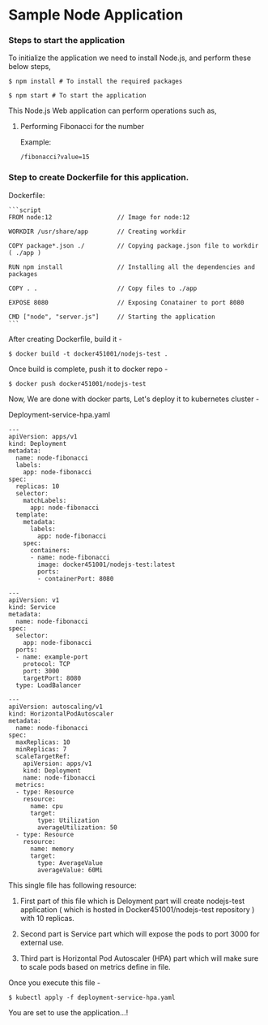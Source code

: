 # Sample Node Application

### Steps to start the application

To initialize the application we need to install Node.js, and perform these below steps,

```script
$ npm install # To install the required packages

$ npm start # To start the application
```

This Node.js Web application can perform operations such as,

1. Performing Fibonacci for the number

   Example:

    ```script
   /fibonacci?value=15
    ```
    
 ### Step to create Dockerfile for this application.
 
   Dockerfile:

    ```script
    FROM node:12                  // Image for node:12

    WORKDIR /usr/share/app        // Creating workdir

    COPY package*.json ./         // Copying package.json file to workdir ( ./app )
    
    RUN npm install               // Installing all the dependencies and packages 

    COPY . .                      // Copy files to ./app

    EXPOSE 8080                   // Exposing Conatainer to port 8080

    CMD ["node", "server.js"]     // Starting the application
    ```

After creating Dockerfile, build it - 
```script
$ docker build -t docker451001/nodejs-test . 
```
Once build is complete, push it to docker repo - 
```script
$ docker push docker451001/nodejs-test
```
Now, We are done with docker parts, Let's deploy it to kubernetes cluster -

   Deployment-service-hpa.yaml

```script
---
apiVersion: apps/v1
kind: Deployment
metadata:
  name: node-fibonacci
  labels:
    app: node-fibonacci
spec:
  replicas: 10
  selector:
    matchLabels:
      app: node-fibonacci
  template:
    metadata:
      labels:
        app: node-fibonacci
    spec:
      containers:
      - name: node-fibonacci
        image: docker451001/nodejs-test:latest
        ports:
        - containerPort: 8080

---
apiVersion: v1
kind: Service
metadata:
  name: node-fibonacci
spec:
  selector:
    app: node-fibonacci
  ports:
  - name: example-port
    protocol: TCP
    port: 3000
    targetPort: 8080
  type: LoadBalancer

---
apiVersion: autoscaling/v1
kind: HorizontalPodAutoscaler
metadata:
  name: node-fibonacci
spec:
  maxReplicas: 10
  minReplicas: 7
  scaleTargetRef:
    apiVersion: apps/v1
    kind: Deployment
    name: node-fibonacci
  metrics:
  - type: Resource
    resource:
      name: cpu
      target:
        type: Utilization
        averageUtilization: 50
  - type: Resource
    resource:
      name: memory
      target:
        type: AverageValue
        averageValue: 60Mi

```

This single file has following resource:

1) First part of this file which is Deloyment part will create nodejs-test application ( which is hosted in Docker451001/nodejs-test repository ) with 10 replicas.

2) Second part is Service part which will expose the pods to port 3000 for external use.

3) Third part is Horizontal Pod Autoscaler (HPA) part which will make sure to scale pods based on metrics define in file.

Once you execute this file - 
```script
$ kubectl apply -f deployment-service-hpa.yaml
```
You are set to use the application...!
